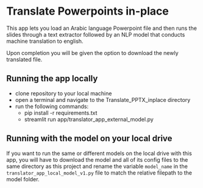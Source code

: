 # Translate Powerpoints in-place

This app lets you load an Arabic language Powerpoint file and then runs the slides through a text extractor followed by an NLP model that conducts machine translation to english.

Upon completion you will be given the option to download the newly translated file.

## Running the app locally

* clone repository to your local machine
* open a terminal and navigate to the Translate_PPTX_inplace directory
* run the following commands:
  * pip install -r requirements.txt
  * streamlit run app/translator_app_external_model.py

## Running with the model on your local drive

If you want to run the same or different models on the local drive with this app, you will have to download the model and all of its config files to the same directory as this project and rename the variable `model_name` in the `translator_app_local_model_v1.py` file to match the relative filepath to the model folder.

